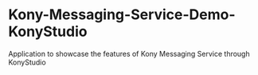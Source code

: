 # Kony-Messaging-Service-Demo-KonyStudio
Application to showcase the features of Kony Messaging Service through KonyStudio 

